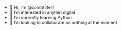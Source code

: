 - 👋 Hi, I’m @combfilter1
- 👀 I’m interested in anythin digital
- 🌱 I’m currently learning Python
- 💞️ I’m looking to collaborate on nothing at the moment

<!---
combfilter1/combfilter1 is a ✨ special ✨ repository because its `README.md` (this file) appears on your GitHub profile.
You can click the Preview link to take a look at your changes.
--->
